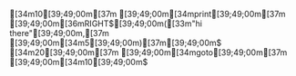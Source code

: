 [34m10[39;49;00m[37m [39;49;00m[34mprint[39;49;00m[37m [39;49;00m[36mRIGHT$[39;49;00m([33m"hi there"[39;49;00m,[37m [39;49;00m[34m5[39;49;00m)[37m[39;49;00m$
[34m20[39;49;00m[37m [39;49;00m[34mgoto[39;49;00m[37m [39;49;00m[34m10[39;49;00m$
